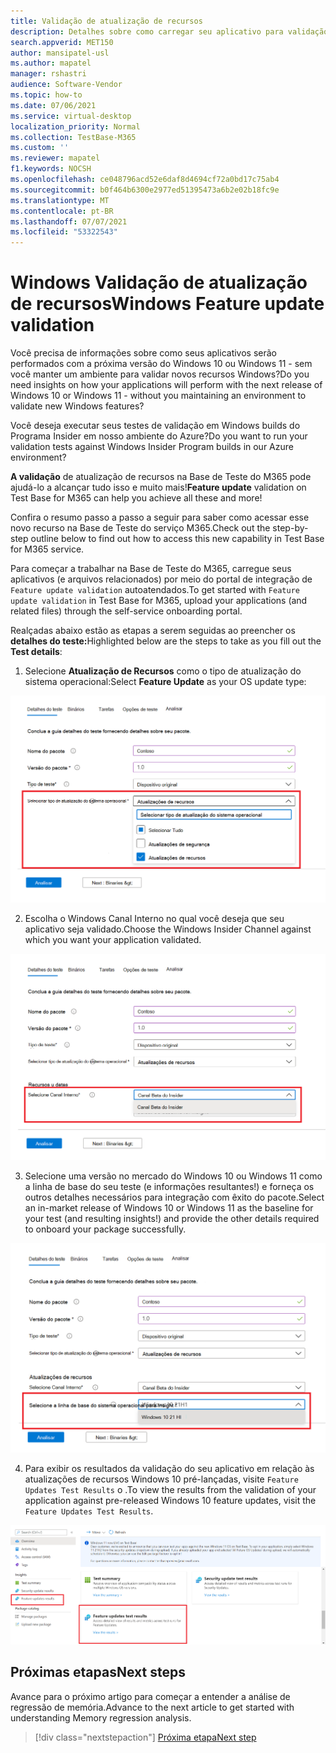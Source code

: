 ```yaml
---
title: Validação de atualização de recursos
description: Detalhes sobre como carregar seu aplicativo para validação de atualização de recursos
search.appverid: MET150
author: mansipatel-usl
ms.author: mapatel
manager: rshastri
audience: Software-Vendor
ms.topic: how-to
ms.date: 07/06/2021
ms.service: virtual-desktop
localization_priority: Normal
ms.collection: TestBase-M365
ms.custom: ''
ms.reviewer: mapatel
f1.keywords: NOCSH
ms.openlocfilehash: ce048796acd52e6daf8d4694cf72a0bd17c75ab4
ms.sourcegitcommit: b0f464b6300e2977ed51395473a6b2e02b18fc9e
ms.translationtype: MT
ms.contentlocale: pt-BR
ms.lasthandoff: 07/07/2021
ms.locfileid: "53322543"
---
```

# <a name="windows-feature-update-validation"></a><span data-ttu-id="26c7a-103">Windows Validação de atualização de recursos</span><span class="sxs-lookup"><span data-stu-id="26c7a-103">Windows Feature update validation</span></span>

<span data-ttu-id="26c7a-104">Você precisa de informações sobre como seus aplicativos serão performados com a próxima versão do Windows 10 ou Windows 11 - sem você manter um ambiente para validar novos recursos Windows?</span><span class="sxs-lookup"><span data-stu-id="26c7a-104">Do you need insights on how your applications will perform with the next release of Windows 10 or Windows 11 - without you maintaining an environment to validate new Windows features?</span></span> 

<span data-ttu-id="26c7a-105">Você deseja executar seus testes de validação em Windows builds do Programa Insider em nosso ambiente do Azure?</span><span class="sxs-lookup"><span data-stu-id="26c7a-105">Do you want to run your validation tests against Windows Insider Program builds in our Azure environment?</span></span>

<span data-ttu-id="26c7a-106">**A validação** de atualização de recursos na Base de Teste do M365 pode ajudá-lo a alcançar tudo isso e muito mais!</span><span class="sxs-lookup"><span data-stu-id="26c7a-106">**Feature update** validation on Test Base for M365 can help you achieve all these and more!</span></span>

<span data-ttu-id="26c7a-107">Confira o resumo passo a passo a seguir para saber como acessar esse novo recurso na Base de Teste do serviço M365.</span><span class="sxs-lookup"><span data-stu-id="26c7a-107">Check out the step-by-step outline below to find out how to access this new capability in Test Base for M365 service.</span></span>

<span data-ttu-id="26c7a-108">Para começar a trabalhar na Base de Teste do M365, carregue seus aplicativos (e arquivos relacionados) por meio do portal de integração de ```Feature update validation``` autoatendados.</span><span class="sxs-lookup"><span data-stu-id="26c7a-108">To get started with ```Feature update validation``` in Test Base for M365, upload your applications (and related files) through the self-service onboarding portal.</span></span> 

<span data-ttu-id="26c7a-109">Realçadas abaixo estão as etapas a serem seguidas ao preencher os **detalhes do teste:**</span><span class="sxs-lookup"><span data-stu-id="26c7a-109">Highlighted below are the steps to take as you fill out the **Test details**:</span></span>

1. <span data-ttu-id="26c7a-110">Selecione **Atualização de Recursos** como o tipo de atualização do sistema operacional:</span><span class="sxs-lookup"><span data-stu-id="26c7a-110">Select **Feature Update** as your OS update type:</span></span>

![Tipo de sistema operacional de validação de atualização de recursos](Media/Feature-update-validation-01.png)

2. <span data-ttu-id="26c7a-112">Escolha o Windows Canal Interno no qual você deseja que seu aplicativo seja validado.</span><span class="sxs-lookup"><span data-stu-id="26c7a-112">Choose the Windows Insider Channel against which you want your application validated.</span></span>  

![Validação de atualização de recursos.](Media/Feature-update-validation-02.png)

3. <span data-ttu-id="26c7a-115">Selecione uma versão no mercado do Windows 10 ou Windows 11 como a linha de base do seu teste (e informações resultantes!) e forneça os outros detalhes necessários para integração com êxito do pacote.</span><span class="sxs-lookup"><span data-stu-id="26c7a-115">Select an in-market release of Windows 10 or Windows 11 as the baseline for your test (and resulting insights!) and provide the other details required to onboard your package successfully.</span></span>

![Validação de atualização de recursos com versões Windows 10 e Windows 11](Media/Feature-update-validation-03.png)

4. <span data-ttu-id="26c7a-117">Para exibir os resultados da validação do seu aplicativo em relação às atualizações de recursos Windows 10 pré-lançadas, visite ```Feature Updates Test Results``` o .</span><span class="sxs-lookup"><span data-stu-id="26c7a-117">To view the results from the validation of your application against pre-released Windows 10 feature updates, visit the ```Feature Updates Test Results```.</span></span>

![A validação de atualização de recursos permite que você revise os resultados rapidamente](Media/Feature-update-validation-04.png)


## <a name="next-steps"></a><span data-ttu-id="26c7a-119">Próximas etapas</span><span class="sxs-lookup"><span data-stu-id="26c7a-119">Next steps</span></span>

<span data-ttu-id="26c7a-120">Avance para o próximo artigo para começar a entender a análise de regressão de memória.</span><span class="sxs-lookup"><span data-stu-id="26c7a-120">Advance to the next article to get started with understanding Memory regression analysis.</span></span>
> [!div class="nextstepaction"]
> [<span data-ttu-id="26c7a-121">Próxima etapa</span><span class="sxs-lookup"><span data-stu-id="26c7a-121">Next step</span></span>](memory.md)

<!---
Add button for next page
-->
